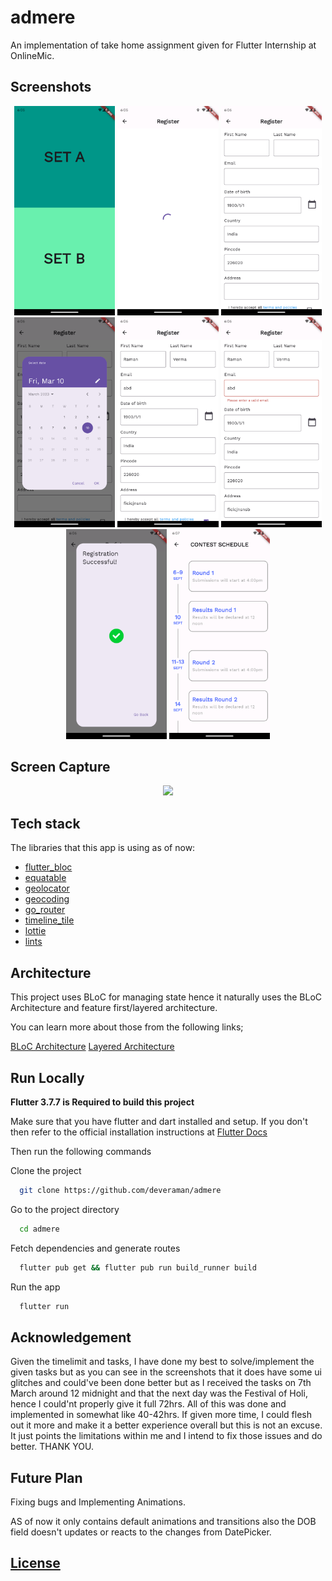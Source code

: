 # admere

An implementation of take home assignment given for Flutter Internship at OnlineMic.

## Screenshots
<p align="center">
  <img width="32%" src="screenshots/1.png?raw=true">
  <img width="32%" src="screenshots/2.png?raw=true">
  <img width="32%" src="screenshots/3.png?raw=true">
  <img width="32%" src="screenshots/4.png?raw=true">
  <img width="32%" src="screenshots/5.png?raw=true">
  <img width="32%" src="screenshots/6.png?raw=true">
  <img width="32%" src="screenshots/7.png?raw=true">
  <img width="32%" src="screenshots/8.png?raw=true">
</p>

## Screen Capture
<p align="center">
  <img width="32%" src="screenshots/screenrecord.gif?raw=true">
</p>

## Tech stack
The libraries that this app is using as of now:
- [flutter_bloc](https://pub.dev/packages/flutter_bloc)
- [equatable](https://pub.dev/packages/equatable)
- [geolocator](https://pub.dev/packages/geolocator)
- [geocoding](https://pub.dev/packages/geocoding)
- [go_router](https://pub.dev/packages/go_router)
- [timeline_tile](https://pub.dev/packages/timelime_tile)
- [lottie](https://pub.dev/packages/lottie)
- [lints](https://pub.dev/packages/lints)

## Architecture

This project uses BLoC for managing state hence it naturally uses the BLoC Architecture and feature first/layered architecture.

You can learn more about those from the following links;

[BLoC Architecture](https://bloclibrary.dev/#/architecture)
[Layered Architecture](https://verygood.ventures/blog/very-good-flutter-architecture)

## Run Locally

**Flutter 3.7.7 is Required to build this project**

Make sure that you have flutter and dart installed and setup. If you don't then refer to the official installation instructions at [Flutter Docs](https://flutter.dev/docs/get-started/install)

Then run the following commands

Clone the project

```bash
  git clone https://github.com/deveraman/admere
```

Go to the project directory

```bash
  cd admere
```

Fetch dependencies and generate routes

```bash
  flutter pub get && flutter pub run build_runner build
```

Run the app

```bash
  flutter run
```


## Acknowledgement

Given the timelimit and tasks, I have done my best to solve/implement the given tasks but as you can see in the screenshots that it does have some ui glitches and could've been done better but as I received the tasks on 7th March around 12 midnight and that the next day was the Festival of Holi, hence I could'nt properly give it full 72hrs.
All of this was done and implemented in somewhat like 40-42hrs. If given more time, I could flesh out it more and make it a better experience overall but this is not an excuse. It just points the limitations within me and I intend to fix those issues and do better.
THANK YOU.

## Future Plan

Fixing bugs and Implementing Animations.

AS of now it only contains default animations and transitions also the DOB field doesn't updates or reacts to the changes from DatePicker.

## [License](https://github.com/deveraman/admere/blob/main/LICENSE)
